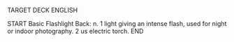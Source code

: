 TARGET DECK
ENGLISH

START
Basic
Flashlight
Back: n. 1 light giving an intense flash, used for night or indoor photography. 2 us electric torch.
END
